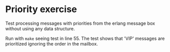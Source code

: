 # Priority exercise
Test processing messages with priorities from the erlang message box without using any data structure.

Run with `make` seeing test in line 55. The test shows that 'VIP' messages are prioritized ignoring the order
in the mailbox.

